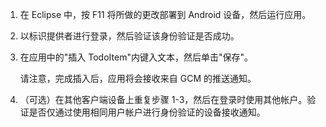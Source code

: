 
1. 在 Eclipse 中，按 F11 将所做的更改部署到 Android 设备，然后运行应用。

2. 以标识提供者进行登录，然后验证该身份验证是否成功。 

3. 在应用中的"插入 TodoItem"内键入文本，然后单击"保存"。

   	请注意，完成插入后，应用将会接收来自 GCM 的推送通知。

4. （可选）在其他客户端设备上重复步骤 1-3，然后在登录时使用其他帐户。验证是否仅通过使用相同用户帐户进行身份验证的设备接收通知。 
